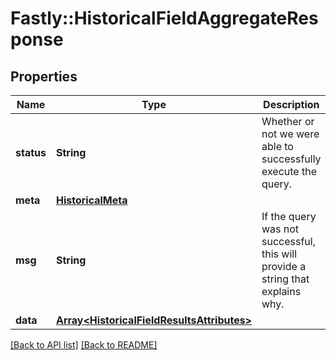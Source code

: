 # Fastly::HistoricalFieldAggregateResponse

## Properties

| Name | Type | Description | Notes |
| ---- | ---- | ----------- | ----- |
| **status** | **String** | Whether or not we were able to successfully execute the query. | [optional] |
| **meta** | [**HistoricalMeta**](HistoricalMeta.md) |  | [optional] |
| **msg** | **String** | If the query was not successful, this will provide a string that explains why. | [optional] |
| **data** | [**Array&lt;HistoricalFieldResultsAttributes&gt;**](HistoricalFieldResultsAttributes.md) |  | [optional] |

[[Back to API list]](../../README.md#endpoints) [[Back to README]](../../README.md)

